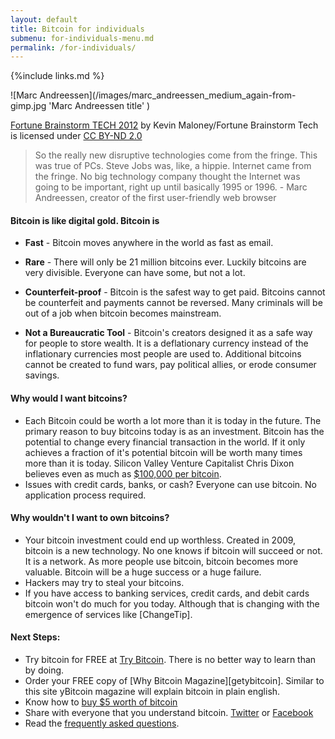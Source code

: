 ```yaml
---
layout: default
title: Bitcoin for individuals
submenu: for-individuals-menu.md
permalink: /for-individuals/
---
```


{%include links.md %}

<div class="wrap" markdown="1">
![Marc Andreessen](/images/marc_andreessen_medium_again-from-gimp.jpg 'Marc Andreessen title' )
      
[Fortune Brainstorm TECH 2012](https://www.flickr.com/photos/fortunelivemedia/7586537746/) by Kevin Maloney/Fortune Brainstorm Tech is licensed under [CC BY-ND 2.0](https://creativecommons.org/licenses/by-nd/2.0/)

>So the really new disruptive technologies come from the fringe. This was true of PCs. Steve Jobs was, like, a hippie. Internet came from the fringe. No big technology company thought the Internet was going to be important, right up until basically 1995 or 1996. - Marc Andreessen, creator of the first user-friendly web browser
</div>

#### <i class="fa fa-question-circle"></i> Bitcoin is like <strong>digital gold</strong>. Bitcoin is
	
* <i class="fa fa-bolt"></i> **Fast** - Bitcoin moves anywhere in the world as fast as email.

* <i class="fa fa-signal"></i>  **Rare** - There will only be 21 million bitcoins ever. Luckily bitcoins are very divisible. Everyone can have some, but not a lot.

* <i class="fa fa-money"></i> **Counterfeit-proof** - Bitcoin is the safest way to get paid. Bitcoins cannot be counterfeit and payments cannot be reversed. Many criminals will be out of a job when bitcoin becomes mainstream.

* <i class="fa fa-gavel"></i> **Not a Bureaucratic Tool** - Bitcoin's creators designed it as a safe way for people to store wealth. It is a deflationary currency instead of the inflationary currencies most people are used to. Additional bitcoins cannot be created to fund wars, pay political allies, or erode consumer savings. 


#### <i class="fa fa-thumbs-o-up"></i> Why would I want bitcoins?
* <i class="fa fa-level-up"></i> Each Bitcoin could be worth a lot more than it is today in the future.  The primary reason to buy bitcoins today is as an investment. Bitcoin has the potential to change every financial transaction in the world. If it only achieves a fraction of it's potential bitcoin will be worth many times more than it is today. Silicon Valley Venture Capitalist Chris Dixon believes even as much as <a href="http://www.wired.com/2014/01/chrisdixon/">$100,000 per bitcoin</a>.
* <i class="fa fa-credit-card"></i> Issues with credit cards, banks, or cash? Everyone can use bitcoin. No application process required.


#### <i class="fa fa-exclamation-triangle"></i> Why wouldn't I want to own bitcoins?
* <i class="fa fa-trash-o"></i> Your bitcoin investment could end up worthless. Created in 2009, bitcoin is a new technology. No one knows if bitcoin will succeed or not. It is a network. As more people use bitcoin, bitcoin becomes more valuable. Bitcoin will be a huge success or a huge failure.
* <i class="fa fa-unlock-alt"></i> Hackers may try to steal your bitcoins.
* If you have access to banking services, credit cards, and debit cards bitcoin won't do much for you today. Although that is changing with the emergence of services like [ChangeTip].


#### Next Steps:
* <i class="fa fa-gift"></i> Try bitcoin for FREE at [Try Bitcoin](https://trybtc.com/). There is no better way to learn than by doing.
* <i class="fa fa-book"></i> Order your FREE copy of [Why Bitcoin Magazine][getybitcoin]. Similar to this site yBitcoin magazine will explain bitcoin in plain english.
* <i class="fa fa-usd"></i> <i class="fa fa-long-arrow-right"></i> <i class="fa fa-btc"></i> Know how to [buy $5 worth of bitcoin](Buy/)
* <i class="fa fa-share"></i> Share with everyone that you understand bitcoin. <a href="http://twitter.com/home?status=I+understand+%23bitcoin%21+Thanks+%40sowhatsbitcoin!"><i class="fa fa-twitter"></i> Twitter</a> or <a href="http://www.facebook.com/sharer.php?u=http://www.sowhatsbitcoin.com"><i class="fa fa-facebook-square"></i> Facebook</a>
* <i class="fa fa-graduation-cap"></i> Read the [frequently asked questions](faq/).

